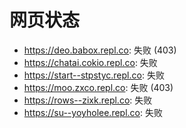 # 网页状态
- https://deo.babox.repl.co: 失败 (403)
- https://chatai.cokio.repl.co: 失败
- https://start--stpstyc.repl.co: 失败
- https://moo.zxco.repl.co: 失败 (403)
- https://rows--zixk.repl.co: 失败
- https://su--yoyholee.repl.co: 失败
